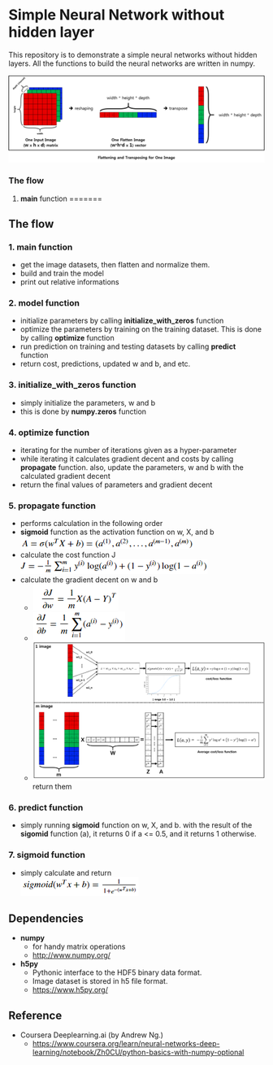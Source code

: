 # Simple Neural Network without hidden layer

This repository is to demonstrate a simple neural networks without hidden layers. All the functions to build the neural networks are written in numpy.

![alt text](/images/capture1.png)

### The flow
1. **main** function
=======
## The flow
### 1. **main** function
 - get the image datasets, then flatten and normalize them.
 - build and train the model
 - print out relative informations
### 2. **model** function
 - initialize parameters by calling **initialize_with_zeros** function
 - optimize the parameters by training on the training dataset. This is done by calling **optimize** function
 - run prediction on training and testing datasets by calling **predict** function
 - return cost, predictions, updated w and b, and etc.
### 3. **initialize_with_zeros** function
 - simply initialize the parameters, w and b
 - this is done by **numpy.zeros** function
### 4. **optimize** function
 - iterating for the number of iterations given as a hyper-parameter
 - while iterating it calculates gradient decent and costs by calling **propagate** function. also, update the parameters, w and b with the calculated gradient decent
 - return the final values of parameters and gradient decent
### 5. **propagate** function
 - performs calculation in the following order
  - **sigmoid** function as the activation function on w, X, and b ![alt text](/images/activatoin.PNG)
  - calculate the cost function J <br/>![alt text](./images/cost.PNG)
  - calculate the gradient decent on w and b
    - ![alt text](/images/dw.PNG)
    - ![alt text](/images/db.PNG)
    - ![alt text](/images/capture2.png)
return them
### 6. **predict** function
 - simply running **sigmoid** function on w, X, and b. with the result of the **sigomid** function (a), it returns 0 if a <= 0.5, and it returns 1 otherwise.
### 7. **sigmoid** function
 - simply calculate and return <br/>![alt text](./images/sigmoid.PNG)

## Dependencies
- **numpy**
  - for handy matrix operations
  - http://www.numpy.org/
- **h5py**
  - Pythonic interface to the HDF5 binary data format.
  - Image dataset is stored in h5 file format.
  - https://www.h5py.org/

## Reference
- Coursera Deeplearning.ai (by Andrew Ng.)
  - https://www.coursera.org/learn/neural-networks-deep-learning/notebook/Zh0CU/python-basics-with-numpy-optional
